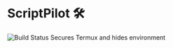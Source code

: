 # ScriptPilot 🛠️

![Build Status](https://github.com/ridx18/repo/actions/workflows/build.yml/badge.svg)
Secures Termux and hides environment
